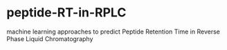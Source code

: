 # peptide-RT-in-RPLC
machine learning approaches to predict Peptide Retention Time in Reverse Phase Liquid Chromatography 
